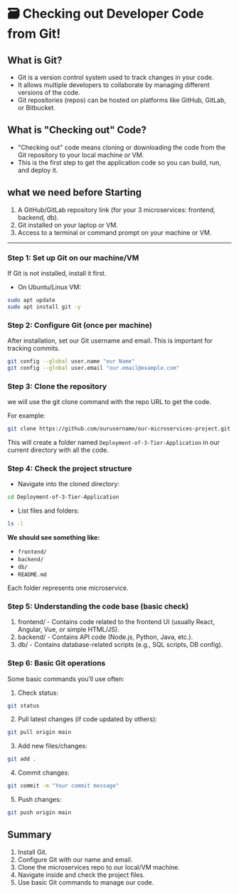 # 🗃️ Checking out Developer Code from Git!

## What is Git?
- Git is a version control system used to track changes in your code.
- It allows multiple developers to collaborate by managing different versions of the code.
- Git repositories (repos) can be hosted on platforms like GitHub, GitLab, or Bitbucket.

## What is "Checking out" Code?
- "Checking out" code means cloning or downloading the code from the Git repository to your local machine or VM.
- This is the first step to get the application code so you can build, run, and deploy it.

## what we need before Starting
1. A GitHub/GitLab repository link (for your 3 microservices: frontend, backend, db).
2. Git installed on your laptop or VM.
3. Access to a terminal or command prompt on your machine or VM.
   
---

### Step 1: Set up Git on our machine/VM

If Git is not installed, install it first.
- On Ubuntu/Linux VM:
```bash
sudo apt update
sudo apt install git -y
```

### Step 2: Configure Git (once per machine)
After installation, set our Git username and email. This is important for tracking commits.

```bash
git config --global user.name "our Name"
git config --global user.email "our.email@example.com"
```

### Step 3: Clone the repository
we will use the git clone command with the repo URL to get the code.

For example:

```bash
git clone https://github.com/ourusername/our-microservices-project.git
```
This will create a folder named `Deployment-of-3-Tier-Application` in our current directory with all the code.

### Step 4: Check the project structure
- Navigate into the cloned directory:

```bash
cd Deployment-of-3-Tier-Application
```

- List files and folders:

```bash
ls -l
```

**We should see something like:**

- `frontend/`
- `backend/`
- `db/`
- `README.md`

Each folder represents one microservice.

### Step 5: Understanding the code base (basic check)

1. frontend/ - Contains code related to the frontend UI (usually React, Angular, Vue, or simple HTML/JS).
2. backend/ - Contains API code (Node.js, Python, Java, etc.).
3. db/ - Contains database-related scripts (e.g., SQL scripts, DB config).

### Step 6: Basic Git operations
Some basic commands you’ll use often:

1. Check status:

```bash
git status
```

2. Pull latest changes (if code updated by others):

```bash
git pull origin main
```

3. Add new files/changes:

```bash
git add .
```

4. Commit changes:

``` bash
git commit -m "Your commit message"
```

5. Push changes:

```bash
git push origin main
```

## Summary 
1. Install Git.
2. Configure Git with our name and email.
3. Clone the microservices repo to our local/VM machine.
4. Navigate inside and check the project files.
5. Use basic Git commands to manage our code.

